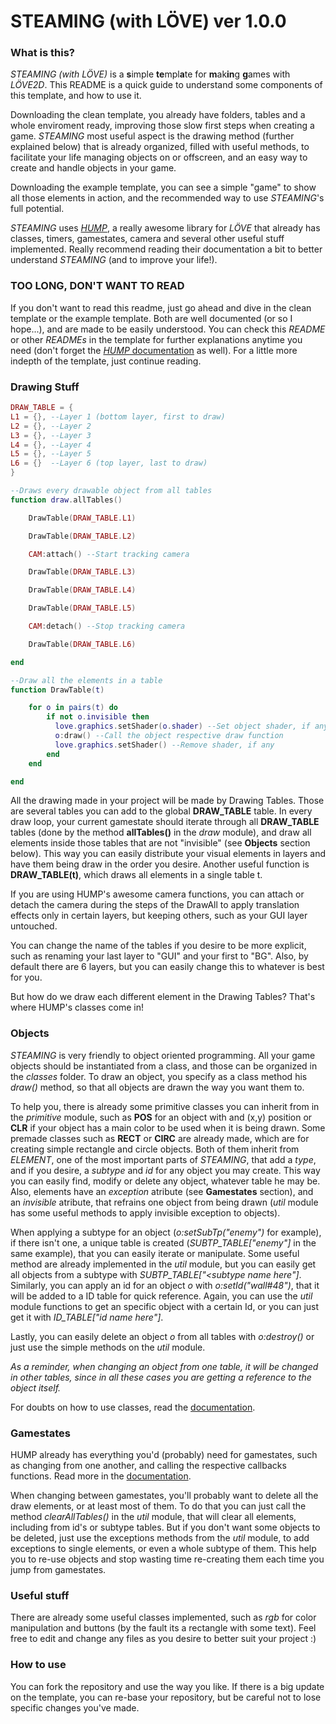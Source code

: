 # STEAMING (with LÖVE) ver 1.0.0

### What is this?

*STEAMING (with LÖVE)* is a **s**imple **te**mpl**a**te for **m**ak**in**g **g**ames with *LÖVE2D*. This README is a quick guide to understand some components of this template, and how to use it.

Downloading  the clean template, you already have folders, tables and a whole enviroment ready, improving those slow first steps when creating a game. *STEAMING* most useful aspect is the drawing method (further explained below) that is already organized, filled with useful methods, to facilitate your life managing objects on or offscreen, and an easy way to create and handle objects in your game.

Downloading the example template, you can see a simple "game" to show all those elements in action, and the recommended way to use *STEAMING*'s full potential.

*STEAMING* uses [*HUMP*](http://hump.readthedocs.io/en/latest/), a really awesome library for *LÖVE* that already has classes, timers, gamestates, camera and several other useful stuff implemented. Really recommend reading their documentation a bit to better understand *STEAMING* (and to improve your life!).

### TOO LONG, DON'T WANT TO READ

If you don't want to read this readme, just go ahead and dive in the clean template or the example template. Both are well documented (or so I hope...), and are made to be easily understood. You can check this *README* or other *READMEs* in the template for further explanations anytime you need (don't forget the [*HUMP* documentation](http://hump.readthedocs.io/en/latest/) as well). For a little more indepth of the template, just continue reading.

### Drawing Stuff

``` lua
DRAW_TABLE = {
L1 = {}, --Layer 1 (bottom layer, first to draw)
L2 = {}, --Layer 2
L3 = {}, --Layer 3
L4 = {}, --Layer 4
L5 = {}, --Layer 5
L6 = {}  --Layer 6 (top layer, last to draw)
}

--Draws every drawable object from all tables
function draw.allTables()

    DrawTable(DRAW_TABLE.L1)

    DrawTable(DRAW_TABLE.L2)

    CAM:attach() --Start tracking camera

    DrawTable(DRAW_TABLE.L3)

    DrawTable(DRAW_TABLE.L4)

    DrawTable(DRAW_TABLE.L5)

    CAM:detach() --Stop tracking camera

    DrawTable(DRAW_TABLE.L6)

end

--Draw all the elements in a table
function DrawTable(t)

    for o in pairs(t) do
        if not o.invisible then
          love.graphics.setShader(o.shader) --Set object shader, if any
          o:draw() --Call the object respective draw function
          love.graphics.setShader() --Remove shader, if any
        end
    end

end
```

All the drawing made in your project will be made by Drawing Tables. Those are several tables you can add to the global **DRAW_TABLE** table. In every draw loop, your current gamestate should iterate through all **DRAW_TABLE** tables (done by the method **allTables()** in the *draw* module), and draw all elements inside those tables that are not "invisible" (see **Objects** section below). This way you can easily distribute your visual elements in layers and have them being draw in the order you desire. Another useful function is **DRAW_TABLE(t)**, which draws all elements in a single table t.

If you are using HUMP's awesome camera functions, you can attach or detach the camera during the steps of the DrawAll to apply translation effects only in certain layers, but keeping others, such as your GUI layer untouched.

You can change the name of the tables if you desire to be more explicit, such as renaming your last layer to "GUI" and your first to "BG". Also, by default there are 6 layers, but you can easily change this to whatever is best for you.

But how do we draw each different element in the Drawing Tables? That's where HUMP's classes come in!

### Objects

*STEAMING* is very friendly to object oriented programming. All your game objects should be instantiated from a class, and those can be organized in the *classes* folder. To draw an object, you specify as a class method his *draw()* method, so that all objects are drawn the way you want them to.

To help you, there is already some primitive classes you can inherit from in the *primitive* module, such as **POS** for an object with and (x,y) position or **CLR** if your object has a main color to be used when it is being drawn. Some premade classes such as **RECT** or **CIRC** are already made, which are for creating simple rectangle and circle objects. Both of them inherit from *ELEMENT*, one of the most important parts of *STEAMING*, that add a *type*, and if you desire, a *subtype* and *id* for any object you may create. This way you can easily find, modify or delete any object, whatever table he may be. Also, elements have an *exception* atribute (see **Gamestates** section), and an *invisible* atribute, that refrains one object from being drawn (*util* module has some useful methods to apply invisible exception to objects).

When applying a subtype for an object (*o:setSubTp("enemy")* for example), if there isn't one, a unique table is created (*SUBTP_TABLE["enemy"]* in the same example), that you can easily iterate or manipulate. Some useful method are already implemented in the *util* module, but you can easily get all objects from a subtype with *SUBTP_TABLE["<subtype name here"]*. Similarly, you can apply an id for an object *o* with *o:setId("wall#48")*, that it will be added to a ID table for quick reference. Again, you can use the *util* module functions to get an specific object with a certain Id, or you can just get it with *ID_TABLE["id name here"]*.

Lastly, you can easily delete an object *o* from all tables with *o:destroy()* or just use the simple methods on the *util* module.

*As a reminder, when changing an object from one table, it will be changed in other tables, since in all these cases you are getting a reference to the object itself.*

For doubts on how to use classes, read the [documentation](http://hump.readthedocs.io/en/latest/class.html).

### Gamestates

HUMP already has everything you'd (probably) need for gamestates, such as changing from one another, and calling the respective callbacks functions. Read more in the [documentation](http://hump.readthedocs.io/en/latest/gamestate.html).

When changing between gamestates, you'll probably want to delete all the draw elements, or at least most of them. To do that you can just call the method *clearAllTables()* in the *util* module, that will clear all elements, including from id's or subtype tables. But if you don't want some objects to be deleted, just use the exceptions methods from the *util* module, to add exceptions to single elements, or even a whole subtype of them. This help you to re-use objects and stop wasting time re-creating them each time you jump from gamestates.

### Useful stuff

There are already some useful classes implemented, such as *rgb* for color manipulation and buttons (by the fault its a rectangle with some text). Feel free to edit and change any files as you desire to better suit your project :)

### How to use

You can fork the repository and use the way you like. If there is a big update on the template, you can re-base your repository, but be careful not to lose specific changes you've made.

